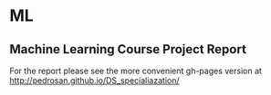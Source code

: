 ML
==

## Machine Learning Course Project Report

For the report please see the more convenient gh-pages version at http://pedrosan.github.io/DS_specialiazation/   

